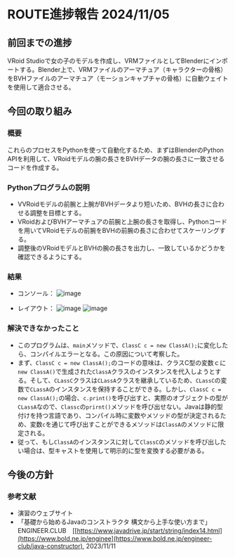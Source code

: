 # ROUTE進捗報告 2024/11/05

## 前回までの進捗
VRoid Studioで女の子のモデルを作成し、VRMファイルとしてBlenderにインポートする。Blender上で、VRMファイルのアーマチュア（キャラクターの骨格）をBVHファイルのアーマチュア（モーションキャプチャの骨格）に自動ウェイトを使用して適合させる。

## 今回の取り組み
### 概要
これらのプロセスをPythonを使って自動化するため、まずはBlenderのPython APIを利用して、VRoidモデルの腕の長さをBVHデータの腕の長さに一致させるコードを作成する。

### Pythonプログラムの説明
* VVRoidモデルの前腕と上腕がBVHデータより短いため、BVHの長さに合わせる調整を目標とする。
* VRoidおよびBVHアーマチュアの前腕と上腕の長さを取得し、Pythonコードを用いてVRoidモデルの前腕をBVHの前腕の長さに合わせてスケーリングする。
* 調整後のVRoidモデルとBVHの腕の長さを出力し、一致しているかどうかを確認できるようにする。

### 結果
* コンソール：
![image](https://github.com/user-attachments/assets/8c9badc3-fecf-4567-a21a-a84a461e9cf2)

* レイアウト：
![image](https://github.com/user-attachments/assets/400735f2-1102-4f5c-a963-0ff2f221ccd9)
![image](https://github.com/user-attachments/assets/897f5b55-5500-461b-b8f4-38973e97ddb2)

### 解決できなかったこと
* このプログラムは、`main`メソッドで、`ClassC c = new ClassA();`に変化したら、コンパイルエラーとなる。この原因について考察した。
* まず、`ClassC c = new ClassA();`のコードの意味は、クラスC型の変数ｃに`new ClassA()`で生成された`ClassA`クラスのインスタンスを代入しようとする。そして、`CLassC`クラスは`CLassA`クラスを継承しているため、`CLassC`の変数で`CLassA`のインスタンスを保持することができる。しかし、`ClassC c = new ClassA();`の場合、`c.print()`を呼び出すと、実際のオブジェクトの型が`CLassA`なので、`Classc`の`prirnt()`メソッドを呼び出せない。Javaは静的型付けを持つ言語であり、コンパイル時に変数やメソッドの型が決定されるため、変数`c`を通じて呼び出すことができるメソッドは`ClassA`のメソッドに限定される。
* 従って、もし`ClassA`のインスタンスに対して`ClassC`のメソッドを呼び出したい場合は、型キャストを使用して明示的に型を変換する必要がある。

## 今後の方針



### 参考文献
* 演習のウェブサイト
* 「基礎から始めるJavaのコンストラクタ 構文から上手な使い方まで」ENGINEER.CLUB　[[https://www.javadrive.jp/start/string/index14.html](https://www.bold.ne.jp/enginee](https://www.bold.ne.jp/engineer-club/java-constructor), 2023/11/11
